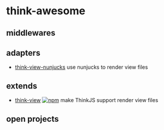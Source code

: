 # think-awesome

## middlewares

## adapters

* [think-view-nunjucks](https://github.com/thinkjs/think-view-nunjucks) use nunjucks to render view files

## extends

* [think-view](https://github.com/thinkjs/think-view) [![npm](https://img.shields.io/npm/v/think-view.svg?style=flat-square)](https://www.npmjs.com/package/think-view) make ThinkJS support render view files

## open projects
